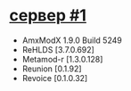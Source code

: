 # <a href="https://cscontrol.ru/load/server/12018/5108-rehlds-clear-server.html">сервер #1</a>

<ul>
  <li>AmxModX 1.9.0 Build 5249</li>
  <li>ReHLDS [3.7.0.692]</li>
  <li>Metamod-r [1.3.0.128]</li>
  <li>Reunion [0.1.92]</li>
  <li>Revoice [0.1.0.32]</li>
</ul>
  




